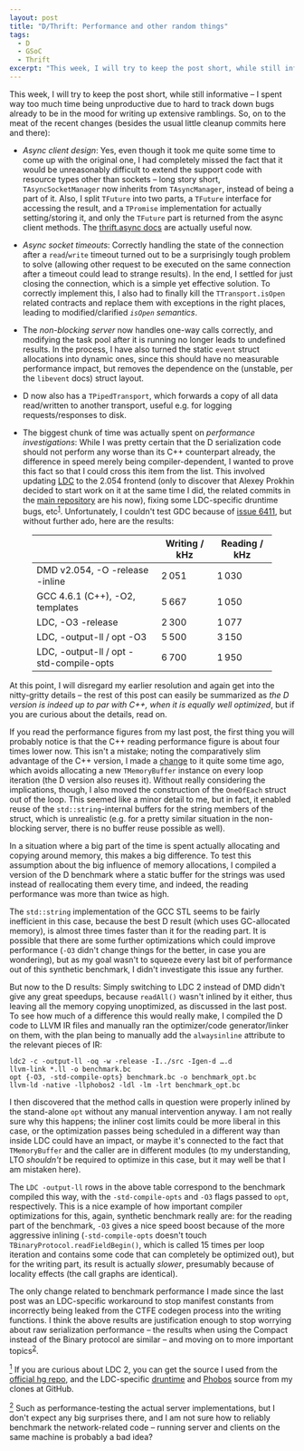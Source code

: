 ```yaml
---
layout: post
title: "D/Thrift: Performance and other random things"
tags:
  - D
  - GSoC
  - Thrift
excerpt: "This week, I will try to keep the post short, while still informative – I spent way too much time being unproductive due to hard to track down bugs already to be in the mood for writing up"
---
```


This week, I will try to keep the post short, while still informative – I spent way too much time being unproductive due to hard to track down bugs already to be in the mood for writing up extensive ramblings. So, on to the meat of the recent changes (besides the usual little cleanup commits here and there):

 * _Async client design_: Yes, even though it took me quite some time to come up with the original one, I had completely missed the fact that it would be unreasonably difficult to extend the support code with resource types other than sockets – long story short, `TAsyncSocketManager` now inherits from `TAsyncManager`, instead of being a part of it. Also, I split `TFuture` into two parts, a `TFuture` interface for accessing the result, and a `TPromise` implementation for actually setting/storing it, and only the `TFuture` part is returned from the async client methods. The [thrift.async docs](/code/gsoc/thrift/docs/thrift.async.base.html) are actually useful now.

 * _Async socket timeouts_: Correctly handling the state of the connection after a `read`/`write` timeout turned out to be a surprisingly tough problem to solve (allowing other request to be executed on the same connection after a timeout could lead to strange results). In the end, I settled for just closing the connection, which is a simple yet effective solution. To correctly implement this, I also had to finally kill the `TTransport.isOpen` related contracts and replace them with exceptions in the right places, leading to modified/clarified _`isOpen` semantics_.

 * The _non-blocking server_ now handles one-way calls correctly, and modifying the task pool after it is running no longer leads to undefined results. In the process, I have also turned the static `event` struct allocations into dynamic ones, since this should have no measurable performance impact, but removes the dependence on the (unstable, per the `libevent` docs) struct layout.

 * D now also has a `TPipedTransport`, which forwards a copy of all data read/written to another transport, useful e.g. for logging requests/responses to disk.

 * The biggest chunk of time was actually spent on _performance investigations_: While I was pretty certain that the D serialization code should not perform any worse than its C++ counterpart already, the difference in speed merely being compiler-dependent, I wanted to prove this fact so that I could cross this item from the list. This involved updating [LDC](http://dsource.org/projects/ldc) to the 2.054 frontend (only to discover that Alexey Prokhin decided to start work on it at the same time I did, the related commits in the [main repository](https://bitbucket.org/lindquist/ldc) are his now), fixing some LDC-specific druntime bugs, etc<sup class="footnote" id="fnr1"><a href="#fn1">1</a></sup>. Unfortunately, I couldn't test GDC because of [issue 6411](http://d.puremagic.com/issues/show_bug.cgi?id=6411), but without further ado, here are the results:

<figure>
  <table class="dstress">
    <thead>
      <tr>
        <th>&nbsp;</th>
        <th>Writing / kHz</th>
        <th>Reading / kHz</th>
      </tr>
    </thead>
    <tbody>
      <tr class="odd">
        <td>DMD v2.054, -O -release -inline</td>
        <td>2&thinsp;051</td>
        <td>1&thinsp;030</td>
      </tr>
      <tr>
        <td>GCC 4.6.1 (C++), -O2, templates</td>
        <td>5&thinsp;667</td>
        <td>1&thinsp;050</td>
      </tr>
      <tr class="odd">
        <td>LDC, -O3 -release</td>
        <td>2&thinsp;300</td>
        <td>1&thinsp;077</td>
      </tr>
      <tr>
        <td>LDC, -output-ll / opt -O3</td>
        <td>5&thinsp;500</td>
        <td>3&thinsp;150</td>
      </tr>
      <tr class="odd">
        <td>LDC, -output-ll / opt -std-compile-opts</td>
        <td>6&thinsp;700</td>
        <td>1&thinsp;950</td>
      </tr>
    </tbody>
  </table>
</figure>

At this point, I will disregard my earlier resolution and again get into the nitty-gritty details – the rest of this post can easily be summarized as _the D version is indeed up to par with C++, when it is equally well optimized_, but if you are curious about the details, read on.

If you read the performance figures from my last post, the first thing you will probably notice is that the C++ reading performance figure is about four times lower now. This isn't a mistake; noting the comparatively slim advantage of the C++ version, I made a [change](https://github.com/klickverbot/thrift/commit/e7ab6c3b14b31c0241a1d37e674d3fefcbb53276) to it quite some time ago, which avoids allocating a new `TMemoryBuffer` instance on every loop iteration (the D version also reuses it). Without really considering the implications, though, I also moved the construction of the `OneOfEach` struct out of the loop. This seemed like a minor detail to me, but in fact, it enabled reuse of the `std::string`-internal buffers for the string members of the struct, which is unrealistic (e.g. for a pretty similar situation in the non-blocking server, there is no buffer reuse possible as well).

In a situation where a big part of the time is spent actually allocating and copying around memory, this makes a big difference. To test this assumption about the big influence of memory allocations, I compiled a version of the D benchmark where a static buffer for the strings was used instead of reallocating them every time, and indeed, the reading performance was more than twice as high.

The `std::string` implementation of the GCC STL seems to be fairly inefficient in this case, because the best D result (which uses GC-allocated memory), is almost three times faster than it for the reading part. It is possible that there are some further optimizations which could improve performance (`-O3` didn't change things for the better, in case you are wondering), but as my goal wasn't to squeeze every last bit of performance out of this synthetic benchmark, I didn't investigate this issue any further.

But now to the D results: Simply switching to LDC 2 instead of DMD didn't give any great speedups, because `readAll()` wasn't inlined by it either, thus leaving all the memory copying unoptimized, as discussed in the last post. To see how much of a difference this would really make, I compiled the D code to LLVM IR files and manually ran the optimizer/code generator/linker on them, with the plan being to manually add the `alwaysinline` attribute to the relevant pieces of IR:

<pre><code>ldc2 -c -output-ll -oq -w -release -I../src -Igen-d ….d
llvm-link *.ll -o benchmark.bc
opt {-O3, -std-compile-opts} benchmark.bc -o benchmark_opt.bc
llvm-ld -native -llphobos2 -ldl -lm -lrt benchmark_opt.bc
</code></pre>

I then discovered that the method calls in question were properly inlined by the stand-alone `opt` without any manual intervention anyway. I am not really sure why this happens; the inliner cost limits could be more liberal in this case, or the optimization passes being scheduled in a different way than inside LDC could have an impact, or maybe it's connected to the fact that `TMemoryBuffer` and the caller are in different modules (to my understanding, LTO _shouldn't_ be required to optimize in this case, but it may well be that I am mistaken here).

The `LDC -output-ll` rows in the above table correspond to the benchmark compiled this way, with the `-std-compile-opts` and `-O3` flags passed to `opt`, respectively. This is a nice example of how important compiler optimizations for this, again, synthetic benchmark really are: for the reading part of the benchmark, `-O3` gives a nice speed boost because of the more aggressive inlining (`-std-compile-opts` doesn't touch `TBinaryProtocol.readFieldBegin()`, which is called 15 times per loop iteration and contains some code that can completely be optimized out), but for the writing part, its result is actually _slower_, presumably because of locality effects (the call graphs are identical).

The only change related to benchmark performance I made since the last post was an LDC-specific workaround to stop manifest constants from incorrectly being leaked from the CTFE codegen process into the writing functions. I think the above results are justification enough to stop worrying about raw serialization performance – the results when using the Compact instead of the Binary protocol are similar – and moving on to more important topics<sup class="footnote" id="fnr2"><a href="#fn2">2</a></sup>.

<p class="footnote" id="fn1"><a href="#fnr1"><sup>1</sup></a> If you are curious about LDC 2, you can get the source I used from the <a href="https://bitbucket.org/lindquist/ldc">official hg repo</a>, and the LDC-specific <a href="https://github.com/klickverbot/druntime/tree/ldc2">druntime</a> and <a href="https://github.com/klickverbot/phobos/tree/ldc2">Phobos</a> source from my clones at GitHub.</p>

<p class="footnote" id="fn2"><a href="#fnr2"><sup>2</sup></a> Such as performance-testing the actual server implementations, but I don't expect any big surprises there, and I am not sure how to reliably benchmark the network-related code – running server and clients on the same machine is probably a bad idea?</p>
